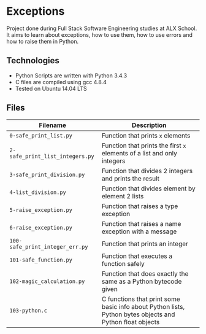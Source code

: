 
# Exceptions

Project done during Full Stack Software Engineering studies at ALX School. It aims to learn about exceptions, how to use them, how to use errors and how to raise them in Python.

## Technologies

* Python Scripts are written with Python 3.4.3
* C files are compiled using gcc 4.8.4
* Tested on Ubuntu 14.04 LTS

## Files

| Filename | Description |
| -------- | ----------- |
| `0-safe_print_list.py` | Function that prints `x` elements |
| `2-safe_print_list_integers.py` | Function that prints the first `x` elements of a list and only integers |
| `3-safe_print_division.py` | Function that divides 2 integers and prints the result |
| `4-list_division.py` | Function that divides element by element 2 lists |
| `5-raise_exception.py` | Function that raises a type exception |
| `6-raise_exception.py` | Function that raises a name exception with a message |
| `100-safe_print_integer_err.py` | Function that prints an integer |
| `101-safe_function.py` | Function that executes a function safely |
| `102-magic_calculation.py` | Function that does exactly the same as a Python bytecode given |
| `103-python.c` | C functions that print some basic info about Python lists, Python bytes objects and Python float objects |
